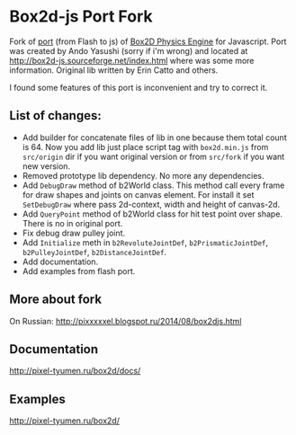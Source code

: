 Box2d-js Port Fork
==================

Fork of [port](http://box2d-js.sourceforge.net/index.html) (from Flash to js)
of [Box2D Physics Engine](http://box2d.org/) for Javascript.
Port was created by Ando Yasushi (sorry if i'm wrong)
and located at http://box2d-js.sourceforge.net/index.html
where was some more information. Original lib written by Erin Catto and others.

I found some features of this port is inconvenient and try to correct it.

List of changes:
----------------

  * Add builder for concatenate files of lib in one because them total count is 64.
    Now you add lib just place script tag with `box2d.min.js` from `src/origin` dir
    if you want original version or from `src/fork` if you want new version.
  * Removed prototype lib dependency. No more any dependencies.
  * Add `DebugDraw` method of b2World class. This method call every frame
    for draw shapes and joints on canvas element. For install it
    set `SetDebugDraw` where pass 2d-context, width and height of canvas-2d.
  * Add `QueryPoint` method of b2World class for hit test point over shape.
    There is no in original port.
  * Fix debug draw pulley joint.
  * Add `Initialize` meth in `b2RevoluteJointDef`, `b2PrismaticJointDef`, 
    `b2PulleyJointDef`, `b2DistanceJointDef`.
  * Add documentation.
  * Add examples from flash port.

More about fork
---------------
On Russian: http://pixxxxxel.blogspot.ru/2014/08/box2djs.html

Documentation
-------------
http://pixel-tyumen.ru/box2d/docs/

Examples
--------
http://pixel-tyumen.ru/box2d/
